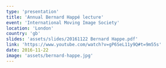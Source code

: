 ```yaml
---
type: 'presentation'
title: 'Annual Bernard Happé lecture'
event: 'International Moving Image Society'
location: 'London'
country: 'gb'
slides: 'assets/slides/20161122 Bernard Happe.pdf'
link: 'https://www.youtube.com/watch?v=gP6SeL11y9Q#t=9m55s'
date: 2016-11-22
image: 'assets/bernard-happe.jpg'
---
```


